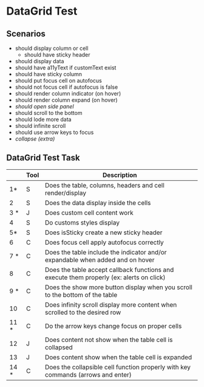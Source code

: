 # DataGrid Test

## Scenarios

- should display column or cell
  - should have sticky header
- should display data
- should have a11yText if customText exist
- should have sticky column
- should put focus cell on autofocus
- should not focus cell if autofocus is false
- should render column indicator (on hover)
- should render column expand (on hover)
- _should open side panel_
- should scroll to the bottom
- should lode more data
- should infinite scroll
- should use arrow keys to focus
- _collapse (extra)_

## DataGrid Test Task

|       | Tool | Description                                                                              |
| ----- | ---- | ---------------------------------------------------------------------------------------- |
| 1\*   | S    | Does the table, columns, headers and cell render/display                                 |
| 2     | S    | Does the data display inside the cells                                                   |
| 3 \*    | J    | Does custom cell content work                                                            |
| 4   | S    | Do customs styles display                                                                |
| 5\*   | S    | Does isSticky create a new sticky header                                                 |
| 6     | C    | Does focus cell apply autofocus correctly                                                |
| 7 \*  | C    | Does the table include the indicator and/or expandable when added and on hover           |
| 8     | C    | Does the table accept callback functions and execute them properly (ex: alerts on click) |
| 9 \*  | C    | Does the show more button display when you scroll to the bottom of the table             |
| 10    | C    | Does infinity scroll display more content when scrolled to the desired row               |
| 11 \* | C    | Do the arrow keys change focus on proper cells                                           |
| 12    | J    | Does content not show when the table cell is collapsed                                   |
| 13    | J    | Does content show when the table cell is expanded                                        |
| 14 \* | C    | Does the collapsible cell function properly with key commands (arrows and enter)         |
